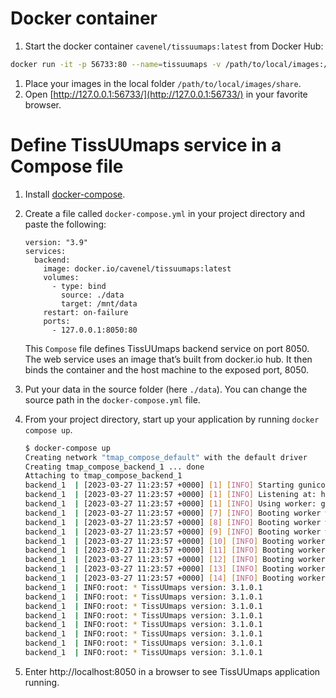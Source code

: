 # Docker container

1. Start the docker container `cavenel/tissuumaps:latest` from Docker Hub:
```bash
docker run -it -p 56733:80 --name=tissuumaps -v /path/to/local/images:/mnt/data cavenel/tissuumaps:latest
```
1. Place your images in the local folder `/path/to/local/images/share`.
1. Open [http://127.0.0.1:56733/](http://127.0.0.1:56733/) in your favorite browser.

# Define TissUUmaps service in a Compose file

1. Install [docker-compose](https://docs.docker.com/compose/install/).

1. Create a file called `docker-compose.yml` in your project directory and paste the following:

    ```
    version: "3.9"
    services:
      backend:
        image: docker.io/cavenel/tissuumaps:latest
        volumes:
          - type: bind
            source: ./data
            target: /mnt/data
        restart: on-failure
        ports:
          - 127.0.0.1:8050:80
    ```

    This `Compose` file defines TissUUmaps backend service on port 8050.
    The web service uses an image that’s built from docker.io hub. It then binds the container and the host machine to the exposed port, 8050.

1. Put your data in the source folder (here `./data`). You can change the source path in the `docker-compose.yml` file.

1. From your project directory, start up your application by running `docker compose up`.

    ```bash
    $ docker-compose up
    Creating network "tmap_compose_default" with the default driver
    Creating tmap_compose_backend_1 ... done
    Attaching to tmap_compose_backend_1
    backend_1  | [2023-03-27 11:23:57 +0000] [1] [INFO] Starting gunicorn 20.1.0
    backend_1  | [2023-03-27 11:23:57 +0000] [1] [INFO] Listening at: http://0.0.0.0:80 (1)
    backend_1  | [2023-03-27 11:23:57 +0000] [1] [INFO] Using worker: gevent
    backend_1  | [2023-03-27 11:23:57 +0000] [7] [INFO] Booting worker with pid: 7
    backend_1  | [2023-03-27 11:23:57 +0000] [8] [INFO] Booting worker with pid: 8
    backend_1  | [2023-03-27 11:23:57 +0000] [9] [INFO] Booting worker with pid: 9
    backend_1  | [2023-03-27 11:23:57 +0000] [10] [INFO] Booting worker with pid: 10
    backend_1  | [2023-03-27 11:23:57 +0000] [11] [INFO] Booting worker with pid: 11
    backend_1  | [2023-03-27 11:23:57 +0000] [12] [INFO] Booting worker with pid: 12
    backend_1  | [2023-03-27 11:23:57 +0000] [13] [INFO] Booting worker with pid: 13
    backend_1  | [2023-03-27 11:23:57 +0000] [14] [INFO] Booting worker with pid: 14
    backend_1  | INFO:root: * TissUUmaps version: 3.1.0.1
    backend_1  | INFO:root: * TissUUmaps version: 3.1.0.1
    backend_1  | INFO:root: * TissUUmaps version: 3.1.0.1
    backend_1  | INFO:root: * TissUUmaps version: 3.1.0.1
    backend_1  | INFO:root: * TissUUmaps version: 3.1.0.1
    backend_1  | INFO:root: * TissUUmaps version: 3.1.0.1
    backend_1  | INFO:root: * TissUUmaps version: 3.1.0.1
    backend_1  | INFO:root: * TissUUmaps version: 3.1.0.1
    ```

1. Enter http://localhost:8050 in a browser to see TissUUmaps application running.